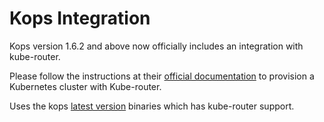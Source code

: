 # Kops Integration

Kops version 1.6.2 and above now officially includes an integration with kube-router.

Please follow the instructions at their
[official documentation](https://github.com/kubernetes/kops/blob/master/docs/networking/kube-router.md) to provision a
Kubernetes cluster with Kube-router.

Uses the kops [latest version](https://github.com/kubernetes/kops/releases) binaries which has kube-router support.
